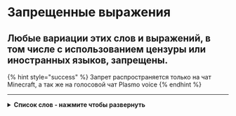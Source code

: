 # Запрещенные выражения

## Любые вариации этих слов и выражений, в том числе с использованием цензуры или иностранных языков, запрещены.

{% hint style="success" %}
Запрет распространяется только на чат Minecraft, а так же на голосовой чат Plasmo voice
{% endhint %}

***

<details>

<summary><strong>Список слов - нажмите чтобы развернуть</strong></summary>

<mark style="background-color:red;">Ниггер, пидор, педик, гомик, петух, хохол, хач, куколд, конча, даун, аутист, девственник, инцел</mark>

</details>
